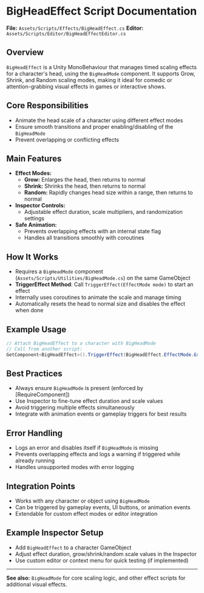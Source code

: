 # BigHeadEffect Script Documentation

**File:** `Assets/Scripts/Effects/BigHeadEffect.cs`
**Editor:** `Assets/Scripts/Editor/BigHeadEffectEditor.cs`

## Overview
`BigHeadEffect` is a Unity MonoBehaviour that manages timed scaling effects for a character's head, using the `BigHeadMode` component. It supports Grow, Shrink, and Random scaling modes, making it ideal for comedic or attention-grabbing visual effects in games or interactive shows.

## Core Responsibilities
- Animate the head scale of a character using different effect modes
- Ensure smooth transitions and proper enabling/disabling of the `BigHeadMode`
- Prevent overlapping or conflicting effects

## Main Features
- **Effect Modes:**
  - **Grow:** Enlarges the head, then returns to normal
  - **Shrink:** Shrinks the head, then returns to normal
  - **Random:** Rapidly changes head size within a range, then returns to normal
- **Inspector Controls:**
  - Adjustable effect duration, scale multipliers, and randomization settings
- **Safe Animation:**
  - Prevents overlapping effects with an internal state flag
  - Handles all transitions smoothly with coroutines

## How It Works
- Requires a `BigHeadMode` component (`Assets/Scripts/Utilities/BigHeadMode.cs`) on the same GameObject
- **TriggerEffect Method**: Call `TriggerEffect(EffectMode mode)` to start an effect
- Internally uses coroutines to animate the scale and manage timing
- Automatically resets the head to normal size and disables the effect when done

## Example Usage
```csharp
// Attach BigHeadEffect to a character with BigHeadMode
// Call from another script:
GetComponent<BigHeadEffect>().TriggerEffect(BigHeadEffect.EffectMode.Grow);
```

## Best Practices
- Always ensure `BigHeadMode` is present (enforced by [RequireComponent])
- Use Inspector to fine-tune effect duration and scale values
- Avoid triggering multiple effects simultaneously
- Integrate with animation events or gameplay triggers for best results

## Error Handling
- Logs an error and disables itself if `BigHeadMode` is missing
- Prevents overlapping effects and logs a warning if triggered while already running
- Handles unsupported modes with error logging

## Integration Points
- Works with any character or object using `BigHeadMode`
- Can be triggered by gameplay events, UI buttons, or animation events
- Extendable for custom effect modes or editor integration

## Example Inspector Setup
- Add `BigHeadEffect` to a character GameObject
- Adjust effect duration, grow/shrink/random scale values in the Inspector
- Use custom editor or context menu for quick testing (if implemented)

---
**See also:** `BigHeadMode` for core scaling logic, and other effect scripts for additional visual effects. 
